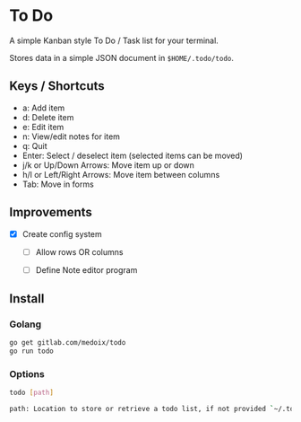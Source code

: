 # To Do

A simple Kanban style To Do / Task list for your terminal.

Stores data in a simple JSON document in `$HOME/.todo/todo`.

## Keys / Shortcuts

* a: Add item
* d: Delete item
* e: Edit item
* n: View/edit notes for item
* q: Quit
* Enter: Select / deselect item (selected items can be moved)
* j/k or Up/Down Arrows: Move item up or down
* h/l or Left/Right Arrows: Move item between columns
* Tab: Move in forms

## Improvements

- [X] Create config system

  - [ ] Allow rows OR columns

  - [ ] Define Note editor program

## Install

### Golang

```bash
go get gitlab.com/medoix/todo
go run todo
```

### Options

```bash
todo [path]

path: Location to store or retrieve a todo list, if not provided `~/.todo/todo` will be used.
 ```
